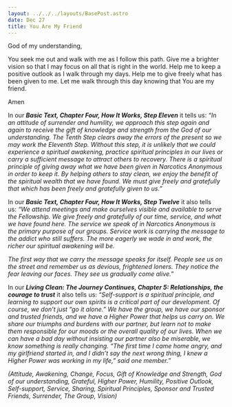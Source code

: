 ```yaml
---
layout: ../../../layouts/BasePost.astro
date: Dec 27
title: You Are My Friend
---
```


God of my understanding,

You seek me out and walk with me as I follow this path. Give me a brighter vision so that I may focus on all that is right in the world. Help me to keep a positive outlook as I walk through my days. Help me to give freely what has been given to me. Let me walk through this day knowing that You are my friend.

Amen

In our ***Basic Text, Chapter Four, How It Works, Step Eleven*** it tells us: *“In an attitude of surrender and humility, we approach this step again and again to receive the gift of knowledge and strength from the God of our understanding. The Tenth Step clears away the errors of the present so we may work the Eleventh Step. Without this step, it is unlikely that we could experience a spiritual awakening, practice spiritual principles in our lives or carry a sufficient message to attract others to recovery. There is a spiritual principle of giving away what we have been given in Narcotics Anonymous in order to keep it. By helping others to stay clean, we enjoy the benefit of the spiritual wealth that we have found. We must give freely and gratefully that which has been freely and gratefully given to us.”*

In our ***Basic Text, Chapter Four, How It Works, Step Twelve*** it also tells us: *“We attend meetings and make ourselves visible and available to serve the Fellowship. We give freely and gratefully of our time, service, and what we have found here. The service we speak of in Narcotics Anonymous is the primary purpose of our groups. Service work is carrying the message to the addict who still suffers. The more eagerly we wade in and work, the richer our spiritual awakening will be.*

*The first way that we carry the message speaks for itself. People see us on the street and remember us as devious, frightened loners. They notice the fear leaving our faces. They see us gradually come alive.”*

In our ***Living Clean: The Journey Continues, Chapter 5: Relationships, the courage to trust*** it also tells us: *“Self-support is a spiritual principle, and learning to support our own spirits is a critical part of our development. Of course, we don’t just “go it alone.” We have the group, we have our sponsor and trusted friends, and we have a Higher Power that helps us carry on. We share our triumphs and burdens with our partner, but learn not to make them responsible for our moods or the overall quality of our lives. When we can have a bad day without insisting our partner also be miserable, we know something is really changing. “The first time I came home angry, and my girlfriend started in, and I didn’t say the next wrong thing, I knew a Higher Power was working in my life,” said one member.”*

*(Attitude, Awakening, Change, Focus, Gift of Knowledge and Strength, God of our understanding, Grateful, Higher Power, Humility, Positive Outlook, Self-support, Service, Sharing, Spiritual Principles, Sponsor and Trusted Friends, Surrender, The Group, Vision)*
